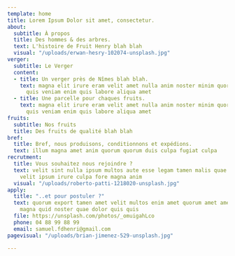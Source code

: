 ```yaml
---
template: home
title: Lorem Ipsum Dolor sit amet, consectetur.
about:
  subtitle: À propos
  title: Des hommes & des arbres.
  text: L'histoire de Fruit Henry blah blah
  visual: "/uploads/erwan-hesry-102074-unsplash.jpg"
verger:
  subtitle: Le Verger
  content:
  - title: Un verger près de Nîmes blah blah.
    text: magna elit irure eram velit amet nulla anim noster minim quorum culpa aliqua
      quis veniam enim quis labore aliqua amet
  - title: Une parcelle pour chaques fruits.
    text: magna elit irure eram velit amet nulla anim noster minim quorum culpa aliqua
      quis veniam enim quis labore aliqua amet
fruits:
  subtitle: Nos fruits
  title: Des fruits de qualité blah blah
bref:
  title: Bref, nous produisons, conditionnons et expédions.
  text: illum magna amet anim quorum quorum duis culpa fugiat culpa
recrutment:
  title: Vous souhaitez nous rejoindre ?
  text: velit sint nulla ipsum multos aute esse legam tamen malis quae culpa quis
    velit ipsum irure culpa fore magna anim
  visual: "/uploads/roberto-patti-1218020-unsplash.jpg"
apply:
  title: "..et pour postuler ?"
  text: quorum export tamen amet velit multos enim amet quorum amet amet nisi irure
    magna quid noster quae dolor quis quis
  file: https://unsplash.com/photos/_omuigahLco
  phone: 04 88 99 88 99
  email: samuel.fdhenri@gmail.com
pagevisual: "/uploads/brian-jimenez-529-unsplash.jpg"

---
```

